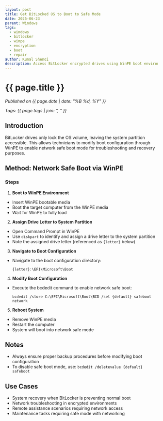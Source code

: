 ```yaml
---
layout: post
title: Get BitLocked OS to Boot to Safe Mode
date: 2025-06-23
parent: Windows
tags:
  - windows
  - bitlocker
  - winpe
  - encryption
  - boot
  - repair
author: Kunal Shenoi
description: Access BitLocker encrypted drives using WinPE boot environment for system recovery and maintenance
---
```


# {{ page.title }}

*Published on {{ page.date | date: "%B %d, %Y" }}*

*Tags: {{ page.tags | join: ", " }}*

## Introduction

BitLocker drives only lock the OS volume, leaving the system partition accessible. This allows technicians to modify boot configuration through WinPE to enable network safe boot mode for troubleshooting and recovery purposes.

## Method: Network Safe Boot via WinPE

### Steps

1. **Boot to WinPE Environment**
  - Insert WinPE bootable media
  - Boot the target computer from the WinPE media
  - Wait for WinPE to fully load

2. **Assign Drive Letter to System Partition**
  - Open Command Prompt in WinPE
  - Use `diskpart` to identify and assign a drive letter to the system partition
  - Note the assigned drive letter (referenced as `{letter}` below)

3. **Navigate to Boot Configuration**
  - Navigate to the boot configuration directory:
    ```
    {letter}:\EFI\Microsoft\Boot
    ```

4. **Modify Boot Configuration**
  - Execute the bcdedit command to enable network safe boot:
    ```
    bcdedit /store C:\EFI\Microsoft\Boot\BCD /set {default} safeboot network
    ```

5. **Reboot System**
  - Remove WinPE media
  - Restart the computer
  - System will boot into network safe mode

## Notes

- Always ensure proper backup procedures before modifying boot configuration
- To disable safe boot mode, use: `bcdedit /deletevalue {default} safeboot`

## Use Cases

- System recovery when BitLocker is preventing normal boot
- Network troubleshooting in encrypted environments
- Remote assistance scenarios requiring network access
- Maintenance tasks requiring safe mode with networking